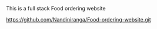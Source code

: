 This is a full stack Food ordering website

https://github.com/Nandiniranga/Food-ordering-website.git
